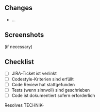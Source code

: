 ## Changes
* ...

## Screenshots
(if necessary)

## Checklist
- [ ] JIRA-Ticket ist verlinkt
- [ ] Codestyle-Kriterien sind erfüllt
- [ ] Code Review hat stattgefunden
- [ ] Tests (wenn sinnvoll) sind geschrieben
- [ ] Code ist dokumentiert sofern erforderlich
  
Resolves TECHNIK-
